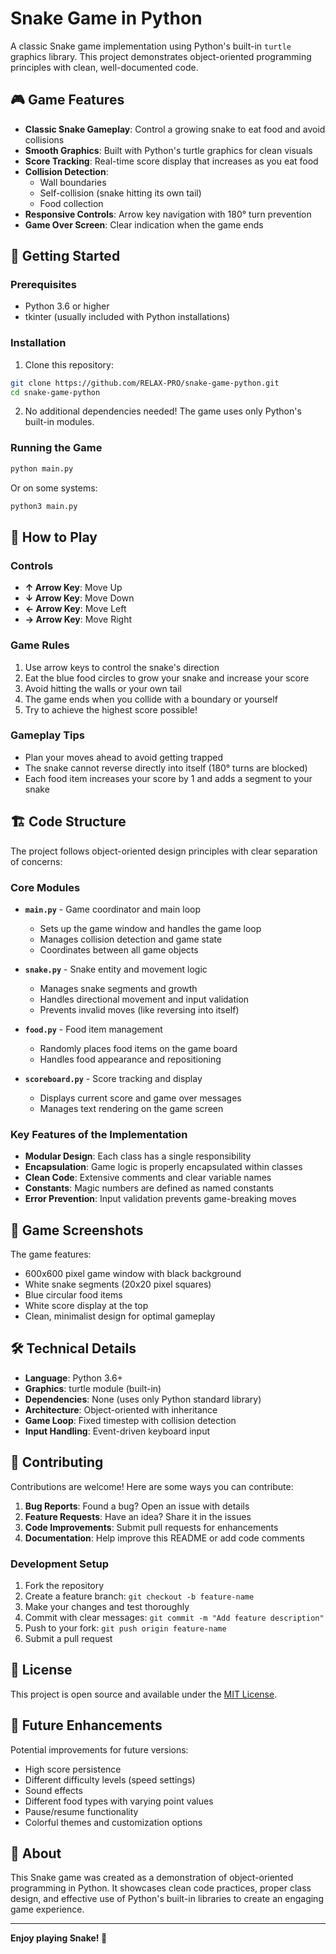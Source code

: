 # Snake Game in Python

A classic Snake game implementation using Python's built-in `turtle` graphics library. This project demonstrates object-oriented programming principles with clean, well-documented code.

## 🎮 Game Features

- **Classic Snake Gameplay**: Control a growing snake to eat food and avoid collisions
- **Smooth Graphics**: Built with Python's turtle graphics for clean visuals
- **Score Tracking**: Real-time score display that increases as you eat food
- **Collision Detection**: 
  - Wall boundaries
  - Self-collision (snake hitting its own tail)
  - Food collection
- **Responsive Controls**: Arrow key navigation with 180° turn prevention
- **Game Over Screen**: Clear indication when the game ends

## 🚀 Getting Started

### Prerequisites

- Python 3.6 or higher
- tkinter (usually included with Python installations)

### Installation

1. Clone this repository:
```bash
git clone https://github.com/RELAX-PRO/snake-game-python.git
cd snake-game-python
```

2. No additional dependencies needed! The game uses only Python's built-in modules.

### Running the Game

```bash
python main.py
```

Or on some systems:
```bash
python3 main.py
```

## 🎯 How to Play

### Controls
- **↑ Arrow Key**: Move Up
- **↓ Arrow Key**: Move Down  
- **← Arrow Key**: Move Left
- **→ Arrow Key**: Move Right

### Game Rules
1. Use arrow keys to control the snake's direction
2. Eat the blue food circles to grow your snake and increase your score
3. Avoid hitting the walls or your own tail
4. The game ends when you collide with a boundary or yourself
5. Try to achieve the highest score possible!

### Gameplay Tips
- Plan your moves ahead to avoid getting trapped
- The snake cannot reverse directly into itself (180° turns are blocked)
- Each food item increases your score by 1 and adds a segment to your snake

## 🏗️ Code Structure

The project follows object-oriented design principles with clear separation of concerns:

### Core Modules

- **`main.py`** - Game coordinator and main loop
  - Sets up the game window and handles the game loop
  - Manages collision detection and game state
  - Coordinates between all game objects

- **`snake.py`** - Snake entity and movement logic
  - Manages snake segments and growth
  - Handles directional movement and input validation
  - Prevents invalid moves (like reversing into itself)

- **`food.py`** - Food item management
  - Randomly places food items on the game board
  - Handles food appearance and repositioning

- **`scoreboard.py`** - Score tracking and display
  - Displays current score and game over messages
  - Manages text rendering on the game screen

### Key Features of the Implementation

- **Modular Design**: Each class has a single responsibility
- **Encapsulation**: Game logic is properly encapsulated within classes
- **Clean Code**: Extensive comments and clear variable names
- **Constants**: Magic numbers are defined as named constants
- **Error Prevention**: Input validation prevents game-breaking moves

## 🎨 Game Screenshots

The game features:
- 600x600 pixel game window with black background
- White snake segments (20x20 pixel squares)
- Blue circular food items
- White score display at the top
- Clean, minimalist design for optimal gameplay

## 🛠️ Technical Details

- **Language**: Python 3.6+
- **Graphics**: turtle module (built-in)
- **Dependencies**: None (uses only Python standard library)
- **Architecture**: Object-oriented with inheritance
- **Game Loop**: Fixed timestep with collision detection
- **Input Handling**: Event-driven keyboard input

## 🤝 Contributing

Contributions are welcome! Here are some ways you can contribute:

1. **Bug Reports**: Found a bug? Open an issue with details
2. **Feature Requests**: Have an idea? Share it in the issues
3. **Code Improvements**: Submit pull requests for enhancements
4. **Documentation**: Help improve this README or add code comments

### Development Setup

1. Fork the repository
2. Create a feature branch: `git checkout -b feature-name`
3. Make your changes and test thoroughly
4. Commit with clear messages: `git commit -m "Add feature description"`
5. Push to your fork: `git push origin feature-name`
6. Submit a pull request

## 📝 License

This project is open source and available under the [MIT License](LICENSE).

## 🎯 Future Enhancements

Potential improvements for future versions:
- High score persistence
- Different difficulty levels (speed settings)
- Sound effects
- Different food types with varying point values
- Pause/resume functionality
- Colorful themes and customization options

## 🐍 About

This Snake game was created as a demonstration of object-oriented programming in Python. It showcases clean code practices, proper class design, and effective use of Python's built-in libraries to create an engaging game experience.

---

**Enjoy playing Snake! 🐍**